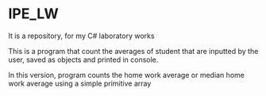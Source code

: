 # IPE_LW
It is a repository, for my C# laboratory works

This is a program that count the averages of student that are inputted by the user, 
saved as objects and printed in console.

In this version, program counts the home work average
or median home work average using a simple primitive array
